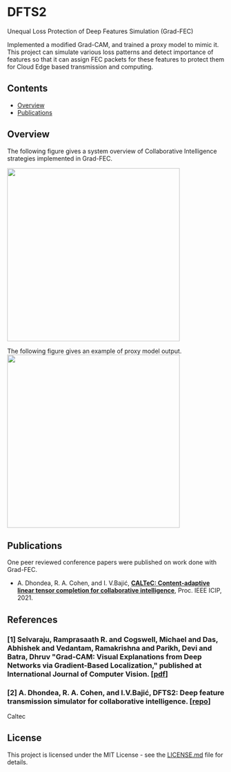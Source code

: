 # DFTS2
Unequal Loss Protection of Deep Features Simulation (Grad-FEC)

Implemented a modified Grad-CAM, and trained a proxy model to mimic it. This project can simulate various loss patterns and detect importance of features so that it can assign FEC packets for these features to protect them for Cloud Edge based transmission  and computing. 

## Contents
- [Overview](#overview)
- [Publications](#publications)

## Overview
The following figure gives a system overview of Collaborative Intelligence strategies implemented in Grad-FEC.

<img src="[https://github.com/AshivDhondea/dfts2_user_doc/blob/main/Figures/sytemoverviewclipped.png](https://github.com/krcnynk/UnequalLossProtectionDeepFeatures_CI/blob/main/overviewPipeline.jpg)" width="400" height="400">

The following figure gives an example of proxy model output.
<img src="[https://github.com/AshivDhondea/dfts2_user_doc/blob/main/Figures/sytemoverviewclipped.png](https://github.com/krcnynk/UnequalLossProtectionDeepFeatures_CI/blob/main/heatmap.jpg)" width="400" height="400">

## Publications
One peer reviewed conference papers were published on work done with Grad-FEC.
* A. Dhondea, R. A. Cohen, and I. V.Bajić, [**CALTeC: Content-adaptive linear tensor completion for collaborative intelligence**](https://ieeexplore.ieee.org/document/9506372), Proc. IEEE ICIP, 2021.
  
## References

### [1] Selvaraju, Ramprasaath R. and Cogswell, Michael and Das, Abhishek and Vedantam, Ramakrishna and Parikh, Devi and Batra, Dhruv "Grad-CAM: Visual Explanations from Deep Networks via Gradient-Based Localization," published at International Journal of Computer Vision. [[pdf](https://arxiv.org/abs/1610.02391)]  

### [2] A. Dhondea, R. A. Cohen, and I.V.Bajić, **DFTS2: Deep feature transmission simulator for collaborative intelligence**. [[repo](https://github.com/ashivdhondea/dfts2)]

Caltec

## License
This project is licensed under the MIT License - see the [LICENSE.md](https://github.com/krcnynk/UnequalLossProtectionDeepFeatures_CI/blob/master/LICENSE) file for details.
